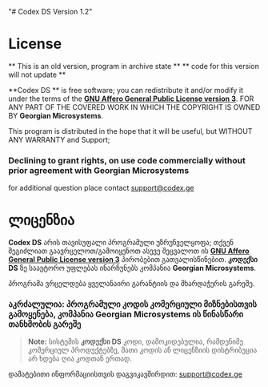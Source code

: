 ﻿"# Codex DS Version 1.2" 
# License

** This is an old version, program in archive state **
** code for this version will not update **

**Codex DS ** is free software; you can redistribute it and/or modify it under the terms of the  [**GNU Affero General Public License version 3**]([https://www.gnu.org/licenses/agpl-3.0.html]). FOR ANY PART OF THE COVERED WORK IN WHICH THE COPYRIGHT IS OWNED BY **Georgian Microsystems**.

This program is distributed in the hope that it will be useful, but WITHOUT ANY WARRANTY and Support;


### Declining to grant rights, on use code commercially without prior agreement with  Georgian Microsystems
for additional question place contact [support@codex.ge](mailto:support@codex.ge)

# ლიცენზია

**Codex  DS**  არის თავისუფალი პროგრამული უზრუნველყოფა;  თქვენ შეგიძლიათ გაავრცელოთ/გამოიყენოთ ასევე შეცვალოთ ის [**GNU Affero General Public License version 3**]([https://www.gnu.org/licenses/agpl-3.0.html](https://www.gnu.org/licenses/agpl-3.0.html)) პირობებით გათვალისწინებით. **კოდექსი DS** ზე საავტორო უფლებას ინარჩუნებს კომპანია **Georgian Microsystems**.

პროგრამა ვრცელდება ყველანაირი გარანტიის და მხარდაჭერის გარეშე.

### აკრძალულია: პროგრამული კოდის კომერციული მიზნებისთვის გამოყენება, კომპანია Georgian Microsystems ის წინასწარი თანხმობის გარეშე

> **Note:** სისტემის  **კოდექსი DS** კოდი, დამოკიდებულია, რამდენიმე კომერციულ პროდუქტებზე, მათი კოდის ან ლიცენზიის დისტრიბუცია არ ხდება ღია კოდთან ერთად.

დამატებითი ინფორმაციისთვის დაგვიკავშირდით: [support@codex.ge](mailto:support@codex.ge)

